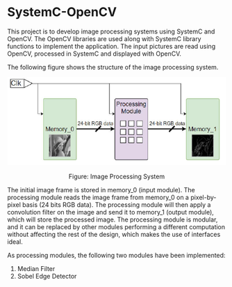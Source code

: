 # SystemC-OpenCV
This project is to develop image processing systems using SystemC and OpenCV. The OpenCV libraries are used along with SystemC library functions to implement the application. The input pictures are read using OpenCV, processed in SystemC and displayed with OpenCV. 

The following figure shows the structure of the image processing system.

<p align="center"> <img width="640" src="https://github.com/Sujan05/SystemC-OpenCV/blob/master/Image/image_processing.png"/> </p>
<p align="center">
	Figure: Image Processing System
</p>

The initial image frame is stored in memory_0 (input module). The processing module reads the image frame from memory_0 on a pixel-by-pixel basis (24 bits RGB data). The processing module will then apply a convolution filter on the image and send it to memory_1 (output module), which will store the processed image. The processing module is modular, and it can be replaced by other modules performing a different computation without affecting the rest of the design, which makes the use of interfaces ideal.

As processing modules, the following two modules have been implemented:

1. Median Filter
2. Sobel Edge Detector
